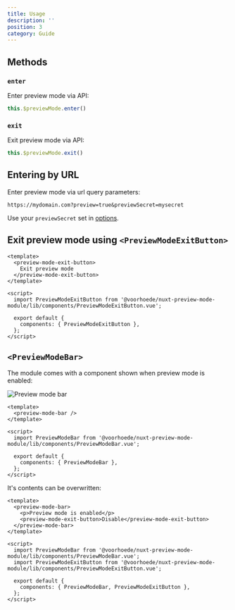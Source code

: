 ```yaml
---
title: Usage
description: ''
position: 3
category: Guide
---
```


## Methods

### `enter`

Enter preview mode via API: 

```js
this.$previewMode.enter()
```

### `exit`

Exit preview mode via API:

```js
this.$previewMode.exit()
```

## Entering by URL

Enter preview mode via url query parameters:

```
https://mydomain.com?preview=true&previewSecret=mysecret
```

Use your `previewSecret` set in [options](/setup#previewsecret).

## Exit preview mode using `<PreviewModeExitButton>`

```vue
<template>
  <preview-mode-exit-button>
    Exit preview mode
  </preview-mode-exit-button>
</template>

<script>
  import PreviewModeExitButton from '@voorhoede/nuxt-preview-mode-module/lib/components/PreviewModeExitButton.vue';

  export default {
    components: { PreviewModeExitButton },
  };
</script>
```

## `<PreviewModeBar>`

The module comes with a component shown when preview mode is enabled:

![Preview mode bar](/preview-mode-bar.png)

```vue
<template>
  <preview-mode-bar />
</template>

<script>
  import PreviewModeBar from '@voorhoede/nuxt-preview-mode-module/lib/components/PreviewModeBar.vue';
  
  export default {
    components: { PreviewModeBar },
  };
</script>
```

It's contents can be overwritten:

```vue
<template>
  <preview-mode-bar>
    <p>Preview mode is enabled</p>
    <preview-mode-exit-button>Disable</preview-mode-exit-button>
  </preview-mode-bar>
</template>

<script>
  import PreviewModeBar from '@voorhoede/nuxt-preview-mode-module/lib/components/PreviewModeBar.vue';
  import PreviewModeExitButton from '@voorhoede/nuxt-preview-mode-module/lib/components/PreviewModeExitButton.vue';
  
  export default {
    components: { PreviewModeBar, PreviewModeExitButton },
  };
</script>
```

